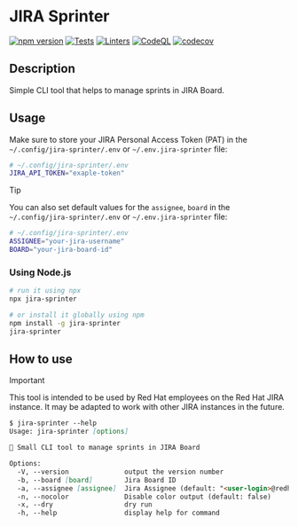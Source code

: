 # JIRA Sprinter

[![npm version][npm-status]][npm] [![Tests][test-status]][test] [![Linters][lint-status]][lint] [![CodeQL][codeql-status]][codeql] [![codecov][codecov-status]][codecov]

[npm]: https://www.npmjs.com/package/jira-sprinter
[npm-status]: https://img.shields.io/npm/v/jira-sprinter

[test]: https://github.com/redhat-plumbers-in-action/sprinter/actions/workflows/tests.yml
[test-status]: https://github.com/redhat-plumbers-in-action/sprinter/actions/workflows/tests.yml/badge.svg

[lint]: https://github.com/redhat-plumbers-in-action/sprinter/actions/workflows/lint.yml
[lint-status]: https://github.com/redhat-plumbers-in-action/sprinter/actions/workflows/lint.yml/badge.svg

[codeql]: https://github.com/redhat-plumbers-in-action/sprinter/actions/workflows/codeql-analysis.yml
[codeql-status]: https://github.com/redhat-plumbers-in-action/sprinter/actions/workflows/codeql-analysis.yml/badge.svg

[codecov]: https://codecov.io/gh/redhat-plumbers-in-action/sprinter
[codecov-status]: https://codecov.io/gh/redhat-plumbers-in-action/sprinter/graph/badge.svg?token=79yXVIeHyn

<!-- -->

## Description

Simple CLI tool that helps to manage sprints in JIRA Board.

## Usage

Make sure to store your JIRA Personal Access Token (PAT) in the `~/.config/jira-sprinter/.env` or `~/.env.jira-sprinter` file:

```bash
# ~/.config/jira-sprinter/.env
JIRA_API_TOKEN="exaple-token"
```

> [!TIP]
>
> You can also set default values for the `assignee`, `board` in the `~/.config/jira-sprinter/.env` or `~/.env.jira-sprinter` file:
>
> ```bash
> # ~/.config/jira-sprinter/.env
> ASSIGNEE="your-jira-username"
> BOARD="your-jira-board-id"
> ```

### Using Node.js

```bash
# run it using npx
npx jira-sprinter

# or install it globally using npm
npm install -g jira-sprinter
jira-sprinter
```

## How to use

> [!IMPORTANT]
>
> This tool is intended to be used by Red Hat employees on the Red Hat JIRA instance. It may be adapted to work with other JIRA instances in the future.

```md
$ jira-sprinter --help
Usage: jira-sprinter [options]

🏃 Small CLI tool to manage sprints in JIRA Board

Options:
  -V, --version              output the version number
  -b, --board [board]        Jira Board ID
  -a, --assignee [assignee]  Jira Assignee (default: "<user-login>@redhat.com")
  -n, --nocolor              Disable color output (default: false)
  -x, --dry                  dry run
  -h, --help                 display help for command
```
